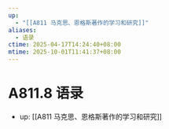```yaml
---
up:
  - "[[A811 马克思、恩格斯著作的学习和研究]]"
aliases:
  - 语录
ctime: 2025-04-17T14:24:40+08:00
mtime: 2025-10-01T11:41:37+08:00
---
```


# A811.8 语录

- up: [[A811 马克思、恩格斯著作的学习和研究]]

